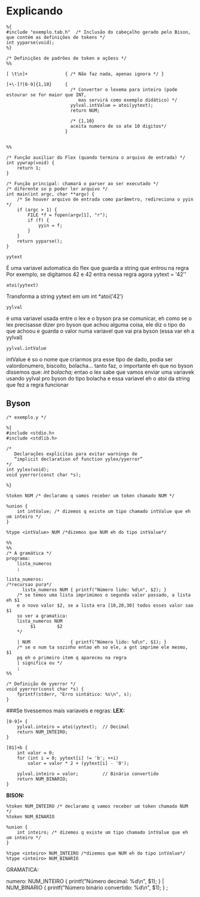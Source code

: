 # Explicando

```
%{
#include "exemplo.tab.h"  /* Inclusão do cabeçalho gerado pelo Bison, que contém as definições de tokens */
int yyparse(void); 
%}

/* Definições de padrões de token e açõess */
%%

[ \t\n]+              { /* Não faz nada, apenas ignora */ }

[+\-]?[0-9]{1,10}     {
                        /* Converter o lexema para inteiro (pode estourar se for maior que INT, 
                           mas servirá como exemplo didático) */
                        yylval.intValue = atoi(yytext);
                        return NUM;

                        /* {1,10}
                        aceita numero de so ate 10 digitos*/
                      }


%%

/* Função auxiliar do Flex (quando termina o arquivo de entrada) */
int yywrap(void) {
    return 1;
}

/* Função principal: chamará o parser ao ser executado */
/* diferente so p poder ler arquivo */
int main(int argc, char **argv) {
    /* Se houver arquivo de entrada como parâmetro, redireciona o yyin */
    if (argc > 1) {
        FILE *f = fopen(argv[1], "r");
        if (f) {
            yyin = f;
        }
    }
    return yyparse();
}
```


```yytext```

É uma variavel automatica do flex que guarda a string que entrou na regra
Por exemplo, se digitamos 42 e 42 entra nessa regra agora yytext = '42''

```atoi(yytext)```

Transforma a string yytext em um int
*atoi('42')

```yylval```

é uma variavel usada entre o lex e o byson pra se comunicar, eh como se o lex precisasse dizer pro byson que achou alguma coisa, ele diz o tipo do que achoou e guarda o valor numa variavel que vai pra byson (essa var eh a yylval)

```yylval.intValue```

intValue é so o nome que criarmos pra esse tipo de dado, podia ser valordonumero, biscoito, bolacha... tanto faz, o importante eh que no byson dissemos que:
*int bolacha;*
entao o lex sabe que vamos enviar uma variavek usando yylval pro byson do tipo bolacha e essa variavel eh o atoi da string que fez a regra funcionar

## Byson

```
/* exemplo.y */

%{
#include <stdio.h>
#include <stdlib.h>

/* 
   Declarações explícitas para evitar warnings de 
   “implicit declaration of function yylex/yyerror”
*/
int yylex(void);
void yyerror(const char *s);

%}

%token NUM /* declaramo q vamos receber um token chamado NUM */

%union {
    int intValue; /* dizemos q existe um tipo chamado intValue que eh um inteiro */
}

%type <intValue> NUM /*dizemos que NUM eh do tipo intValue*/

%%
%%
/* A gramática */
programa:
    lista_numeros
    ;

lista_numeros:
/*recursao pura*/
      lista_numeros NUM { printf("Número lido: %d\n", $2); }
    /* se temos uma lista imprimimos o segunda valor passado, a lista eh $1
    e o novo valor $2, se a lista era [10,20,30] todos esses valor sao $1 
    so ver a gramatica:
    lista_numeros NUM
         $1        $2
    */

    | NUM               { printf("Número lido: %d\n", $1); }
    /* se o num ta sozinho entao eh so ele, a gnt imprime ele mesmo, $1
    pq eh o primeiro item q apareceu na regra 
    | significa ou */
    ;
%%

/* Definição de yyerror */
void yyerror(const char *s) {
    fprintf(stderr, "Erro sintático: %s\n", s);
}
```


###Se tivessemos mais variaveis e regras:
**LEX:**

```
[0-9]+ {
    yylval.inteiro = atoi(yytext);  // Decimal
    return NUM_INTEIRO;
}

[01]+b {
    int valor = 0;
    for (int i = 0; yytext[i] != 'b'; ++i)
        valor = valor * 2 + (yytext[i] - '0');

    yylval.inteiro = valor;         // Binário convertido
    return NUM_BINARIO;
}
```

**BISON:**

```
%token NUM_INTEIRO /* declaramo q vamos receber um token chamado NUM */
%token NUM_BINARIO

%union {
    int inteiro; /* dizemos q existe um tipo chamado intValue que eh um inteiro */
}

%type <inteiro> NUM_INTEIRO /*dizemos que NUM eh do tipo intValue*/
%type <inteiro> NUM_BINARIO
```

GRAMATICA:

numero:
      NUM_INTEIRO  { printf("Número decimal: %d\n", $1); }
    | NUM_BINARIO  { printf("Número binário convertido: %d\n", $1); }
    ;

